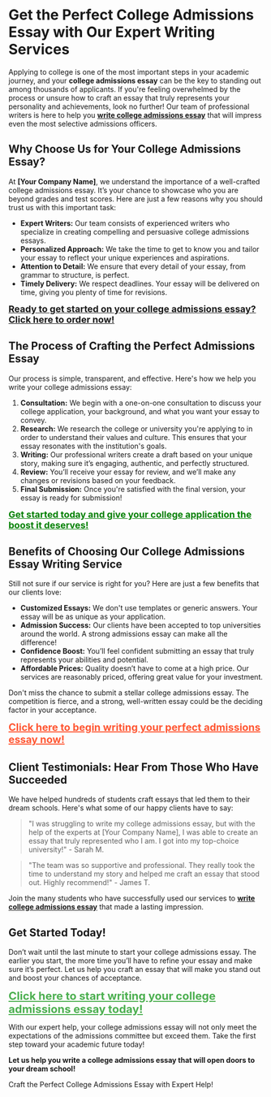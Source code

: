 <h1>Get the Perfect College Admissions Essay with Our Expert Writing Services</h1>

<p>Applying to college is one of the most important steps in your academic journey, and your <strong>college admissions essay</strong> can be the key to standing out among thousands of applicants. If you're feeling overwhelmed by the process or unsure how to craft an essay that truly represents your personality and achievements, look no further! Our team of professional writers is here to help you <a href="https://tinyurl.com/topessay?keyword=write+college+admissions+essay"><strong>write college admissions essay</strong></a> that will impress even the most selective admissions officers.</p>

<h2>Why Choose Us for Your College Admissions Essay?</h2>

<p>At <strong>[Your Company Name]</strong>, we understand the importance of a well-crafted college admissions essay. It’s your chance to showcase who you are beyond grades and test scores. Here are just a few reasons why you should trust us with this important task:</p>

<ul>
  <li><strong>Expert Writers:</strong> Our team consists of experienced writers who specialize in creating compelling and persuasive college admissions essays.</li>
  <li><strong>Personalized Approach:</strong> We take the time to get to know you and tailor your essay to reflect your unique experiences and aspirations.</li>
  <li><strong>Attention to Detail:</strong> We ensure that every detail of your essay, from grammar to structure, is perfect.</li>
  <li><strong>Timely Delivery:</strong> We respect deadlines. Your essay will be delivered on time, giving you plenty of time for revisions.</li>
</ul>

<p><a href="https://tinyurl.com/topessay?keyword=write+college+admissions+essay" style="font-size: 18px; font-weight: bold;">Ready to get started on your college admissions essay? Click here to order now!</a></p>

<h2>The Process of Crafting the Perfect Admissions Essay</h2>

<p>Our process is simple, transparent, and effective. Here's how we help you write your college admissions essay:</p>

<ol>
  <li><strong>Consultation:</strong> We begin with a one-on-one consultation to discuss your college application, your background, and what you want your essay to convey.</li>
  <li><strong>Research:</strong> We research the college or university you're applying to in order to understand their values and culture. This ensures that your essay resonates with the institution's goals.</li>
  <li><strong>Writing:</strong> Our professional writers create a draft based on your unique story, making sure it’s engaging, authentic, and perfectly structured.</li>
  <li><strong>Review:</strong> You’ll receive your essay for review, and we’ll make any changes or revisions based on your feedback.</li>
  <li><strong>Final Submission:</strong> Once you're satisfied with the final version, your essay is ready for submission!</li>
</ol>

<p><a href="https://tinyurl.com/topessay?keyword=write+college+admissions+essay" style="font-size: 18px; color: green;"><strong>Get started today and give your college application the boost it deserves!</strong></a></p>

<h2>Benefits of Choosing Our College Admissions Essay Writing Service</h2>

<p>Still not sure if our service is right for you? Here are just a few benefits that our clients love:</p>

<ul>
  <li><strong>Customized Essays:</strong> We don't use templates or generic answers. Your essay will be as unique as your application.</li>
  <li><strong>Admission Success:</strong> Our clients have been accepted to top universities around the world. A strong admissions essay can make all the difference!</li>
  <li><strong>Confidence Boost:</strong> You’ll feel confident submitting an essay that truly represents your abilities and potential.</li>
  <li><strong>Affordable Prices:</strong> Quality doesn’t have to come at a high price. Our services are reasonably priced, offering great value for your investment.</li>
</ul>

<p>Don't miss the chance to submit a stellar college admissions essay. The competition is fierce, and a strong, well-written essay could be the deciding factor in your acceptance.</p>

<p><a href="https://tinyurl.com/topessay?keyword=write+college+admissions+essay" style="font-size: 20px; color: #FF5733; font-weight: bold;">Click here to begin writing your perfect admissions essay now!</a></p>

<h2>Client Testimonials: Hear From Those Who Have Succeeded</h2>

<p>We have helped hundreds of students craft essays that led them to their dream schools. Here's what some of our happy clients have to say:</p>

<blockquote>
  <p>"I was struggling to write my college admissions essay, but with the help of the experts at [Your Company Name], I was able to create an essay that truly represented who I am. I got into my top-choice university!" - Sarah M.</p>
</blockquote>

<blockquote>
  <p>"The team was so supportive and professional. They really took the time to understand my story and helped me craft an essay that stood out. Highly recommend!" - James T.</p>
</blockquote>

<p>Join the many students who have successfully used our services to <a href="https://tinyurl.com/topessay?keyword=write+college+admissions+essay"><strong>write college admissions essay</strong></a> that made a lasting impression.</p>

<h2>Get Started Today!</h2>

<p>Don’t wait until the last minute to start your college admissions essay. The earlier you start, the more time you’ll have to refine your essay and make sure it’s perfect. Let us help you craft an essay that will make you stand out and boost your chances of acceptance.</p>

<p><a href="https://tinyurl.com/topessay?keyword=write+college+admissions+essay" style="font-size: 22px; color: #4CAF50;"><strong>Click here to start writing your college admissions essay today!</strong></a></p>

<p>With our expert help, your college admissions essay will not only meet the expectations of the admissions committee but exceed them. Take the first step toward your academic future today!</p>

<p><strong>Let us help you write a college admissions essay that will open doors to your dream school!</strong></p>
Craft the Perfect College Admissions Essay with Expert Help!
